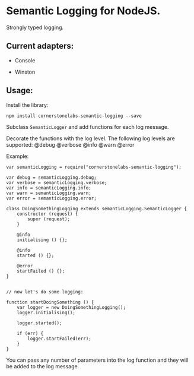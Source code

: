 # Semantic Logging for NodeJS.

Strongly typed logging.

## Current adapters:

* Console

* Winston

## Usage:

Install the library:

    npm install cornerstonelabs-semantic-logging --save

Subclass `SemanticLogger` and add functions for each log message.

Decorate the functions with the log level. The following log levels are supported:
    @debug @verbose @info @warn @error

Example:

    var semanticLogging = require("cornerstonelabs-semantic-logging");

    var debug = semanticLogging.debug;
    var verbose = semanticLogging.verbose;
    var info = semanticLogging.info;
    var warn = semanticLogging.warn;
    var error = semanticLogging.error;

    class DoingSomethingLogging extends semanticLogging.SemanticLogger {
        constructor (request) {
            super (request);
        }

        @info
        initialising () {};

        @info
        started () {};

        @error
        startFailed () {};
    }


    // now let's do some logging:

    function startDoingSomething () {
        var logger = new DoingSomethingLogging();
        logger.initialising();

        logger.started();

        if (err) {
            logger.startFailed(err);
        }
    }

You can pass any number of parameters into the log function and they will be added to the log message.
